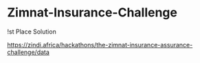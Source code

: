 # Zimnat-Insurance-Challenge
!st Place Solution

https://zindi.africa/hackathons/the-zimnat-insurance-assurance-challenge/data
